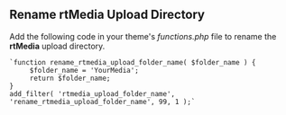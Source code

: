 ## Rename rtMedia Upload Directory

Add the following code in your theme's *functions.php* file to rename the **rtMedia** upload directory.


    `function rename_rtmedia_upload_folder_name( $folder_name ) {
         $folder_name = 'YourMedia';
         return $folder_name;
    }
    add_filter( 'rtmedia_upload_folder_name', 'rename_rtmedia_upload_folder_name', 99, 1 );`
